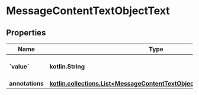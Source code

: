
# MessageContentTextObjectText

## Properties
| Name | Type | Description | Notes |
| ------------ | ------------- | ------------- | ------------- |
| **&#x60;value&#x60;** | **kotlin.String** | The data that makes up the text. |  |
| **annotations** | [**kotlin.collections.List&lt;MessageContentTextObjectTextAnnotationsInner&gt;**](MessageContentTextObjectTextAnnotationsInner.md) |  |  |



